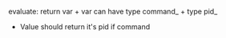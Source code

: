 evaluate: return var
    + var can have type command_
    + type pid_

+ Value should return it's pid if command